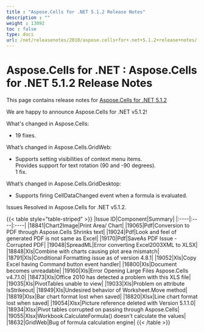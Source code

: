 ```yaml
---
title : "Aspose.Cells for .NET 5.1.2 Release Notes" 
description : "" 
weight : 13092 
toc : false
type: docs
url: /net/releasenotes/2010/aspose.cells+for+.net+5.1.2+release+notes/
---
```


# Aspose.Cells for .NET : Aspose.Cells for .NET 5.1.2 Release Notes


This page contains release notes for [Aspose.Cells for .NET 5.1.2](http://www.aspose.com/downloads/cells/net/new-releases/aspose.cells-for-.net-5.1.2/)

We are happy to announce Aspose.Cells for .NET v5.1.2!

What's changed in Aspose.Cells:

*   19 fixes.

What’s changed in Aspose.Cells.GridWeb:

*   Supports setting visibilities of context menu items.  
    Provides support for text rotation (90 and -90 degrees).  
    1 fix.

What’s changed in Aspose.Cells.GridDesktop:

*   Supports firing CellDataChanged event when a formula is evaluated.

Issues Resolved in Aspose.Cells for .NET v5.1.2.

{{< table style="table-striped" >}}
|Issue ID|Component|Summary|
|:----|:----|:----|
|18841|Chart2Image|Print Area/ Chart|
|19065|Pdf|Conversion to PDF through Aspose.Cells Shrinks text|
|19024|Pdf|Look and feel of generated PDF is not same as Excel|
|19170|Pdf|SaveAs PDF Issue - Corrupted PDF|
|19048|SpreadML|Error converting Excel2003XML to XLSX|
|18848|Xls|Combine with charts causing plot area mismatch|
|18791|Xls|Conditional Formatting issue as of version 4.8.1|
|19052|Xls|Copy Excel having Command button event handler|
|16800|Xls|Document becomes unreadable|
|19160|Xls|Error Opening Large Files Aspose.Cells v4.7.1.0|
|18473|Xls|Office 2010 has detected a problem with this XLS file|
|19035|Xls|PivotTables unable to view|
|19033|Xls|Problem on attribute IsStrikeout|
|18949|Xls|Undesired behavior of Worksheet.Move method|
|18819|Xlsx|Bar chart format lost when saved|
|18820|Xlsx|Line chart format lost when saved|
|19054|Xlsx|Picture reference deleted with Version 5.1.1.0|
|18934|Xlsx|Pivot tables corrupted on passing through Aspose.Cells|
|19055|Xlsx|Workbook.CalculateFormula() doesn't calculate the values|
|18632|GridWeb|Bug of formula calculation engine|
{{< /table >}}

